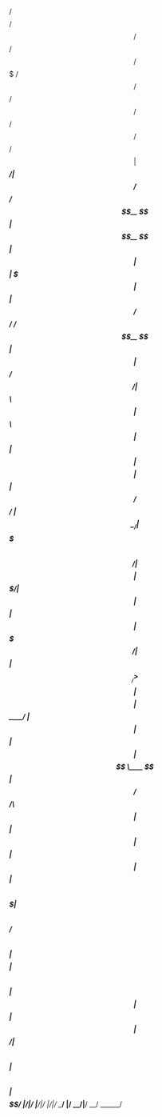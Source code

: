 

 /$$$$$$$$ /$$   /$$  /$$$$$$  /$$$$$$$  /$$   /$$ /$$   /$$ /$$   /$$  /$$$$$$ 
| $$_____/| $$  / $$ /$$__  $$| $$__  $$| $$  | $$| $$$ | $$| $$  /$$/ /$$__  $$
| $$      |  $$/ $$/| $$  \ $$| $$  \ $$| $$  | $$| $$$$| $$| $$ /$$/ | $$  \__/
| $$$$$    \  $$$$/ | $$$$$$$$| $$$$$$$/| $$  | $$| $$ $$ $$| $$$$$/  |  $$$$$$ 
| $$__/     >$$  $$ | $$__  $$| $$____/ | $$  | $$| $$  $$$$| $$  $$   \____  $$
| $$       /$$/\  $$| $$  | $$| $$      | $$  | $$| $$\  $$$| $$\  $$  /$$  \ $$
| $$$$$$$$| $$  \ $$| $$  | $$| $$      |  $$$$$$/| $$ \  $$| $$ \  $$|  $$$$$$/
|________/|__/  |__/|__/  |__/|__/       \______/ |__/  \__/|__/  \__/ \______/ 
                                                                                
                                                                                
                                                                                
